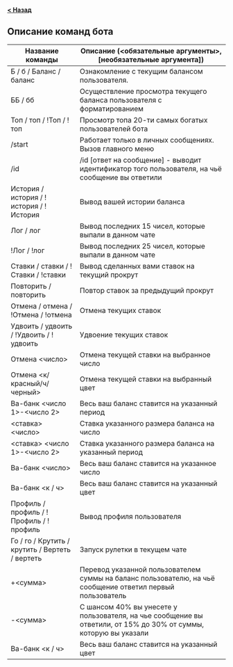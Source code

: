 #### **[< Назад](readme.md)**
## Описание команд бота

| **Название команды**                             | **Описание** (<обязательные аргументы>, [необязательные аргумента])                                              |
|--------------------------------------------------|------------------------------------------------------------------------------------------------------------------|
| Б / б / Баланс / баланс	                         | Ознакомление с текущим балансом пользователя.                                                                    |
| ББ / бб                                          | Осуществление просмотра текущего баланса пользователя с форматированием                                          |
| Топ / топ / !Топ / !топ                          | Просмотр топа 20-ти самых богатых пользователей бота                                                             |
| /start	                                          | Работает только в личных сообщениях. Вызов главного меню                                                         |
| /id	                                             | /id [ответ на сообщение] - выводит идентификатор того пользователя, на чьё сообщение вы ответили                 |
| История / история / !история / !История 	        | Вывод вашей истории баланса                                                                                      |
| Лог / лог	                                       | Вывод последних 15 чисел, которые выпали в данном чате                                                           |
| !Лог / !лог                                      | Вывод последних 25 чисел, которые выпали в данном чате                                                           |
| Ставки / ставки / !Ставки /  !ставки             | Вывод сделанных вами ставок на текущий прокрут                                                                   |
| Повторить / повторить	                           | Повтор ставок за предыдущий прокрут                                                                              |
| Отмена / отмена / !Отмена / !отмена	             | Отмена текущих ставок                                                                                            |
| Удвоить / удвоить / !Удвоить / !удвоить	         | Удвоение текущих ставок                                                                                          |
| Отмена <число>                                   | Отмена текущей ставки на выбранное число                                                                         |
| Отмена <к/красный/ч/черный>                      | Отмена текущей ставки на выбранный цвет                                                                          |
| Ва-банк <число 1>-<число 2>	                     | Весь ваш баланс ставится на указанный период                                                                     |
| <ставка> <число>	                                | Ставка указанного размера баланса на число                                                                       |
| <ставка> <число 1>-<число 2> 	                   | Ставка указанного размера баланса на указанный период                                                            |
| Ва-банк <число>	                                 | Весь ваш баланс ставится на указанное число                                                                      |
| Ва-банк <к / ч>                                  | Весь ваш баланс ставится на указанный цвет                                                                       |
| Профиль / профиль / !Профиль / !профиль	         | Вывод профиля пользователя                                                                                       |
| Го / го / Крутить / крутить / Вертеть / вертеть	 | Запуск рулетки в текущем чате                                                                                    |
| +<сумма> 	                                       | Перевод указанной пользователем суммы на баланс пользователю, на чьё сообщение ответил первый пользователь       |
| -<сумма>	                                        | С шансом 40% вы унесете у пользователя, на чье сообщение вы ответили, от 15% до 30% от суммы, которую вы указали |
| Ва-банк <к / ч>                                  | Весь ваш баланс ставится на указанный цвет                                                                       |